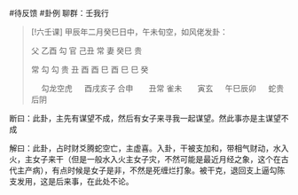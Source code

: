 #待反馈 #卦例 
聊群：壬我行

> [!六壬课]
> 甲辰年二月癸巳日中，午未旬空，如风佬发卦：
> 
> 	 父 乙酉 勾
> 	 官 己丑 常
> 	 妻 癸巳 贵
> 	
> 	 常 勾 勾 贵
> 	 丑 酉 酉 巳
> 	 酉 巳 巳 癸
> 	
> 	　 勾龙空虎
> 	　 酉戌亥子
> 	 合申　　丑常
> 	 雀未　　寅玄
> 	　 午巳辰卯
> 	　 蛇贵后阴

断曰：此卦，主先有谋望不成，然后有女子来寻我一起谋望。然此事亦是主谋望不成

解曰：此卦，占时财爻腾蛇空亡，主虚喜。入卦，干被支加和，带相气财动，水入火，主女子来干（但是一般水入火主女子灾，不然可能是最近月经之象，这个在古代主产病），有点时候是女子是非，不然是死缠烂打象。被干克，退回支上逼勾陈支发用，这是后来事，在此处不论。